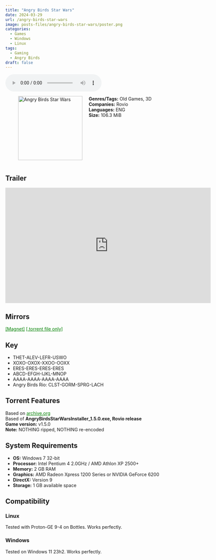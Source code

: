 ```yaml
---
title: "Angry Birds Star Wars"
date: 2024-03-29
url: /angry-birds-star-wars
image: posts-files/angry-birds-star-wars/poster.png
categories:
  - Games
  - Windows
  - Linux
tags:
  - Gaming
  - Angry Birds
draft: false
---
```


<style>
  body.dark-mode,
  body.dark-mode main * {
    background: url('/posts-files/angry-birds-star-wars/background.jpg') center center fixed no-repeat;
    background-size: cover;
    color: #f5f5f5;
  }
</style>

<script>
    document.addEventListener('DOMContentLoaded', function () {
        document.body.classList.add('dark-mode');
        localStorage.setItem('darkMode', 'true');
    });
</script>

<audio controls autoplay>
  <source src="/posts-files/angry-birds-star-wars/music.mp3" type="audio/mp3">
  Your browser does not support the audio tag.
</audio>

<figure style="float: left; margin-right: 20px;">
  <img src="/posts-files/angry-birds-star-wars/poster.png" alt="Angry Birds Star Wars" style="width: 200px;">
</figure>

**Genres/Tags:** Old Games, 3D  
**Companies:** Rovio  
**Languages:** ENG  
**Size:** 106.3 MiB  

# ⠀
# ⠀
## Trailer
<iframe width="640" height="360" src="https://www.youtube.com/embed/l6lYFO_tKlE" title="Angry Birds Star Wars Cinematic Trailer" frameborder="0" allow="accelerometer; autoplay; clipboard-write; encrypted-media; gyroscope; picture-in-picture; web-share" referrerpolicy="strict-origin-when-cross-origin" allowfullscreen></iframe>

## Mirrors
<a href="magnet:?xt=urn:btih:LR4EF2SZPRK4A3XMNDJLUV5WSL4CJVBL&dn=Angry%20Birds%20Star%20Wars" style="color: green;">[Magnet]</a>
<a href="https://www.dropbox.com/scl/fi/j5alzvnsfp9246nalapv0/Angry-Birds-Star-Wars.torrent?rlkey=9h7w9nxv62cnbzs5v18a53qjb&st=c9k25iia&dl=1" style="color: green;">[.torrent file only]</a>

## Key
- THET-ALEV-LEFR-USWO
- XOXO-OXOX-XXOO-OOXX
- ERES-ERES-ERES-ERES 
- ABCD-EFGH-IJKL-MNOP
- AAAA-AAAA-AAAA-AAAA 
- Angry Birds Rio: CLST-GORM-SPRG-LACH

## Torrent Features
Based on <a href="https://archive.org/details/angry-birds-pc" style="color: green;">archive.org</a>   
Based of **AngryBirdsStarWarsInstaller_1.5.0.exe, Rovio release**  
**Game version:** v1.5.0  
**Note:** NOTHING ripped, NOTHING re-encoded

## System Requirements
- **OS:** Windows 7 32-bit
- **Processor:** Intel Pentium 4 2.0GHz / AMD Athlon XP 2500+
- **Memory:** 2 GB RAM
- **Graphics:** AMD Radeon Xpress 1200 Series or NVIDIA GeForce 6200
- **DirectX:** Version 9
- **Storage:** 1 GB available space

## Compatibility
### Linux
Tested with Proton-GE 9-4 on Bottles. Works perfectly.

### Windows
Tested on Windows 11 23h2. Works perfectly.
